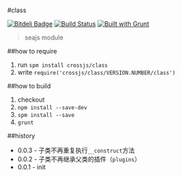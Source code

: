 #class

[![Bitdeli Badge](https://d2weczhvl823v0.cloudfront.net/crossjs/class/trend.png)](https://bitdeli.com/free "Bitdeli Badge")
[![Build Status](https://api.travis-ci.org/crossjs/class.png?branch=master)](http://travis-ci.org/crossjs/class)
[![Built with Grunt](https://cdn.gruntjs.com/builtwith.png)](http://gruntjs.com/)

 > seajs module

##how to require
1. run `spm install crossjs/class`
1. write `require('crossjs/class/VERSION.NUMBER/class')`

##how to build
1. checkout
1. `npm install --save-dev`
1. `spm install --save`
1. `grunt`

##history

- 0.0.3 - 子类不再重复执行`__construct`方法
- 0.0.2 - 子类不再继承父类的插件（`plugins`）
- 0.0.1 - init
